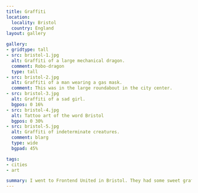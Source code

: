 ```yaml
---
title: Graffiti
location:
  locality: Bristol
  country: England
layout: gallery

gallery:
- gridtype: tall
- src: bristol-1.jpg
  alt: Graffiti of a large mechanical dragon.
  comment: Robo-dragon
  type: tall
- src: bristol-2.jpg
  alt: Graffiti of a man wearing a gas mask.
  comment: This was in the large roundabout in the city center.
- src: bristol-3.jpg
  alt: Graffiti of a sad girl.
  bgpos: 0 16%
- src: bristol-4.jpg
  alt: Tattoo art of the word Bristol
  bgpos: 0 30%
- src: bristol-5.jpg
  alt: Graffiti of indeterminate creatures.
  comment: blarg
  type: wide
  bgpad: 45%

tags:
- cities
- art

summary: I went to Frontend United in Bristol. They had some sweet graffiti.
---
```


